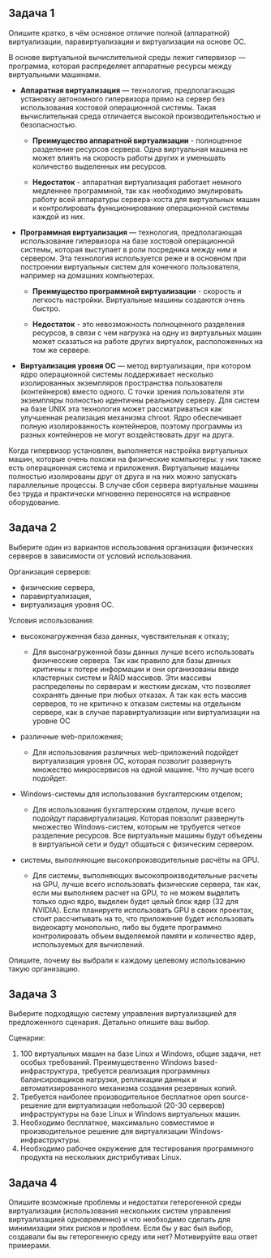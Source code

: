 ## Задача 1

Опишите кратко, в чём основное отличие полной (аппаратной) виртуализации, паравиртуализации и виртуализации на основе ОС.

В основе виртуальной вычислительной среды лежит гипервизор — программа, которая распределяет аппаратные ресурсы между виртуальными машинами.

* **Аппаратная виртуализация** — технология, предполагающая установку автономного гипервизора прямо на сервер без использования хостовой операционной системы. Такая вычислительная среда отличается высокой производительностью и безопасностью.

    * **Преимущество аппаратной виртуализации** - полноценное разделение ресурсов сервера. Одна виртуальная машина не может влиять на скорость работы других и уменьшать количество выделенных им ресурсов. 

    * **Недостаток** - аппаратная виртуализация работает немного медленнее программной, так как необходимо эмулировать работу всей аппаратуры сервера-хоста для виртуальных машин и контролировать функционирование операционной системы каждой из них.

* **Программная виртуализация** — технология, предполагающая использование гипервизора на базе хостовой операционной системы, которая выступает в роли посредника между ним и сервером. Эта технология используется реже и в основном при построении виртуальных систем для конечного пользователя, например на домашних компьютерах.

    * **Преимущество программной виртуализации** - скорость и легкость настройки. Виртуальные машины создаются очень быстро. 

    * **Недостаток** - это невозможность полноценного разделения ресурсов, в связи с чем нагрузка на одну из виртуальных машин может сказаться на работе других виртуалок,  расположенных на том же сервере.

* **Виртуализация уровня ОС** — метод виртуализации, при котором ядро операционной системы поддерживает несколько изолированных экземпляров пространства пользователя (контейнеров) вместо одного. С точки зрения пользователя эти экземпляры полностью идентичны реальному серверу. Для систем на базе UNIX эта технология может рассматриваться как улучшенная реализация механизма chroot. Ядро обеспечивает полную изолированность контейнеров, поэтому программы из разных контейнеров не могут воздействовать друг на друга.

Когда гипервизор установлен, выполняется настройка виртуальных машин, которые очень похожи на физические компьютеры: у них также есть операционная система и приложения. Виртуальные машины полностью изолированы друг от друга и на них можно запускать параллельные процессы. В случае сбоя сервера виртуальные машины без труда и практически мгновенно переносятся на исправное оборудование.

## Задача 2

Выберите один из вариантов использования организации физических серверов в зависимости от условий использования.

Организация серверов:

- физические сервера,
- паравиртуализация,
- виртуализация уровня ОС.

Условия использования:

- высоконагруженная база данных, чувствительная к отказу;

  - Для высонагруженной базы данных лучше всего использовать физичесские сервера. Так как правило для базы данных критичны к потере информации и они организованы ввиде кластерных систем и RAID массивов. Эти массивы распределены по серверам и жестким дискам, что позволяет сохранять данные при любых отказах. А так как есть массив серверов, то не критично к отказам системы на отдельном сервере, как в случае паравиртуализации или виртуализации на уровне ОС

- различные web-приложения;

  - Для использования различных web-приложений подойдет виртуализация уровня ОС, которая позволит развернуть множество микросервисов на одной машине. Что лучше всего подойдет. 

- Windows-системы для использования бухгалтерским отделом;

  - Для использования бухгалтерским отделом, лучше всего подойдут паравиртуализация. Которая повзолит развернуть множество Windows-систем, которым не трубуется четкое разделение ресурсов. Все виртуальные машины будут объедены в виртуальной сети и будут общаться с физическим сервером.

- системы, выполняющие высокопроизводительные расчёты на GPU.

  - Для системы, выполняющих высокопроизводительные расчеты на GPU, лучше всего использовать физические сервера, так как, если мы выполняем расчет на GPU, то не можем выделить только одно ядро, выделен будет целый блок ядер (32 для NVIDIA). Если планируете использовать GPU в своих проектах, стоит рассчитывать на то, что приложение будет использовать видеокарту монопольно, либо вы будете программно контролировать объем выделяемой памяти и количество ядер, используемых для вычислений.

Опишите, почему вы выбрали к каждому целевому использованию такую организацию.

## Задача 3

Выберите подходящую систему управления виртуализацией для предложенного сценария. Детально опишите ваш выбор.

Сценарии:

1. 100 виртуальных машин на базе Linux и Windows, общие задачи, нет особых требований. Преимущественно Windows based-инфраструктура, требуется реализация программных балансировщиков нагрузки, репликации данных и автоматизированного механизма создания резервных копий.
2. Требуется наиболее производительное бесплатное open source-решение для виртуализации небольшой (20-30 серверов) инфраструктуры на базе Linux и Windows виртуальных машин.
3. Необходимо бесплатное, максимально совместимое и производительное решение для виртуализации Windows-инфраструктуры.
4. Необходимо рабочее окружение для тестирования программного продукта на нескольких дистрибутивах Linux.

## Задача 4

Опишите возможные проблемы и недостатки гетерогенной среды виртуализации (использования нескольких систем управления виртуализацией одновременно) и что необходимо сделать для минимизации этих рисков и проблем. Если бы у вас был выбор, создавали бы вы гетерогенную среду или нет? Мотивируйте ваш ответ примерами.
